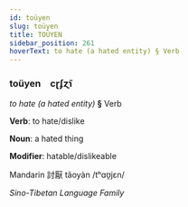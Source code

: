 ```yaml
---
id: toüyen
slug: toüyen
title: TOÜYEN
sidebar_position: 261
hoverText: to hate (a hated entity) § Verb
---
```


### toüyen&emsp;<span kind="abugida">cɽʄɀ̃ɿ</span>

*to hate (a hated entity)* **§** Verb

**Verb**: to hate/dislike

**Noun**: a hated thing

**Modifier**: hatable/dislikeable

Mandarin 討厭 tǎoyàn /tʰɑʊ̯jɛn/

*Sino-Tibetan Language Family*
